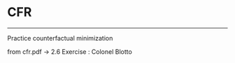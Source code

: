 # CFR
-------------
Practice counterfactual minimization

from cfr.pdf -> 2.6 Exercise : Colonel Blotto
